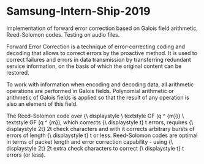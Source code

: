 # Samsung-Intern-Ship-2019

Implementation of forward error correction based on Galois field arithmetic, Reed-Solomon codes. Testing on audio files.

Forward Error Correction is a technique of error-correcting coding and decoding that allows to correct errors by the proactive method. It is used to correct failures and errors in data transmission by transferring redundant service information, on the basis of which the original content can be restored.

To work with information when encoding and decoding data, all arithmetic operations are performed in Galois fields. Polynomial arithmetic or arithmetic of Galois fields is applied so that the result of any operation is also an element of this field.

The Reed-Solomon code over {\ displaystyle \ textstyle GF (q ^ {m})} \ textstyle GF (q ^ {m}), which corrects {\ displaystyle t} t errors, requires {\ displaystyle 2t} 2t check characters and with it corrects arbitrary bursts of errors of length {\ displaystyle t} t or less. Reed-Solomon codes are optimal in terms of packet length and error correction capability - using {\ displaystyle 2t} 2t extra check characters to correct {\ displaystyle t} t errors (or less).
